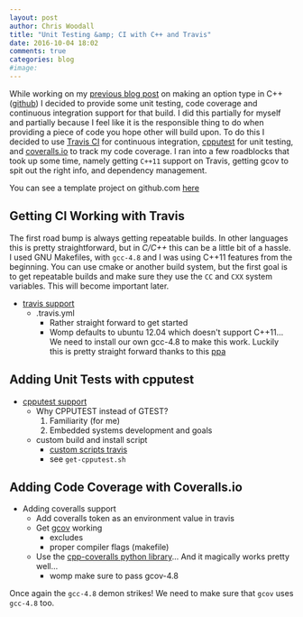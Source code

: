 ```yaml
---
layout: post
author: Chris Woodall
title: "Unit Testing &amp; CI with C++ and Travis"
date: 2016-10-04 18:02
comments: true
categories: blog
#image:
---
```


While working on my [previous blog post][prev-post] on making an option type in
C++ ([github][cpp-option]) I decided to provide some unit testing, code coverage
and continuous integration support for that build. I did this partially for
myself and partially because I feel like it is the responsible thing to do when
providing a piece of code you hope other will build upon. To do this I decided
to use [Travis CI][travis-ci] for continuous integration, [cpputest][cpputest]
for unit testing, and [coveralls.io][coveralls-io] to track my code coverage. I
ran into a few roadblocks that took up some time, namely getting `C++11` support
on Travis, getting gcov to spit out the right info, and dependency management.

You can see a template project on github.com [here][template-project]

<!-- more -->

## Getting CI Working with Travis

The first road bump is always getting repeatable builds. In other languages
this is pretty straightforward, but in *C/C++* this can be a little bit of a
hassle. I used GNU Makefiles, with `gcc-4.8` and I was using C++11 features from
the beginning. You can use cmake or another build system, but the first goal is
to get repeatable builds and make sure they use the `CC` and `CXX` system
variables. This will become important later.

- [travis support][travis-ci]
  - .travis.yml
    - Rather straight forward to get started
    - Womp defaults to ubuntu 12.04 which doesn't support C++11... We need to install our own gcc-4.8 to
    make this work. Luckily this is pretty straight forward thanks to this [ppa][gcc-4.8]

## Adding Unit Tests with cpputest

- [cpputest support][cpputest]
  - Why CPPUTEST instead of GTEST?
    1. Familiarity (for me)
    2. Embedded systems development and goals
  - custom build and install script
    - [custom scripts travis][travis-ci-custom]
    - see `get-cpputest.sh`

## Adding Code Coverage with Coveralls.io

- Adding coveralls support
  - Add coveralls token as an environment value in travis
  - Get [gcov][wiki-gcov] working
    - excludes
    - proper compiler flags (makefile)
  - Use the [cpp-coveralls python library][cpp-coveralls]... And it magically works pretty well...
    - womp make sure to pass gcov-4.8

Once again the `gcc-4.8` demon strikes! We need to make sure that `gcov` uses
`gcc-4.8` too.

[prev-post]: tbd
[travis-ci]: http://travis-ci.org
[coveralls-io]: http://coveralls.io
[cpputest]: https://cpputest.github.io/manual.html#getting_started
[travis-ci-custom]: https://docs.travis-ci.com/user/customizing-the-build
[cpp-option]: https://github.com/cwoodall/cpp-option
[gcc-4.8]: https://launchpad.net/~ubuntu-toolchain-r/+archive/ubuntu/test
[wiki-gcov]: https://en.wikipedia.org/wiki/Gcov
[cpp-coveralls]: https://github.com/eddyxu/cpp-coveralls
[gcov-tmpl]: http://stackoverflow.com/questions/9666800/getting-useful-gcov-results-for-header-only-libraries
[template-project]: tbd
